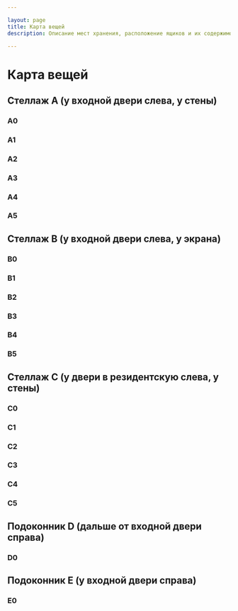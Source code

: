 ```yaml
---

layout: page
title: Карта вещей
description: Описание мест хранения, расположение ящиков и их содержимое.

---
```


# Карта вещей

## Стеллаж A (у входной двери слева, у стены)

### A0
### A1
### A2
### A3
### A4
### A5

## Стеллаж B (у входной двери слева, у экрана)

### B0
### B1
### B2
### B3
### B4
### B5

## Стеллаж C (у двери в резидентскую слева, у стены)

### C0
### C1
### C2
### C3
### C4
### C5

## Подоконник D (дальше от входной двери справа)

### D0

## Подоконник E (у входной двери справа)

### E0

